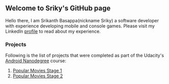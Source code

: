 ## Welcome to Sriky's GitHub page

Hello there,
    I am Srikanth Basappa(nickname Sriky) a software developer with experience developing mobile and console games. Please visit my LinkedIn [profile](https://www.linkedin.com/in/srikanthbasappa/) to read about my experience.

### Projects

Following is the list of projects that were completed as part of the Udacity's [Android Nanodegree](https://www.udacity.com/course/android-developer-nanodegree-by-google--nd801) course:

1. [Popular Movies Stage 1](https://droidnanodegree.github.io/PopFlix/)
2. [Popular Movies Stage 2](https://droidnanodegree.github.io/PopFlix2/)